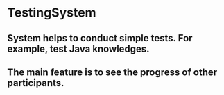 # TestingSystem

## System helps to conduct simple tests. For example, test Java knowledges.
## The main feature is to see the progress of other participants.



